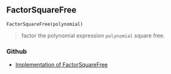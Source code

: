 ## FactorSquareFree 

```
FactorSquareFree(polynomial)
```

> factor the polynomial expression `polynomial` square free.

### Github

* [Implementation of FactorSquareFree](https://github.com/axkr/symja_android_library/blob/master/symja_android_library/matheclipse-core/src/main/java/org/matheclipse/core/builtin/Algebra.java#L2403) 
